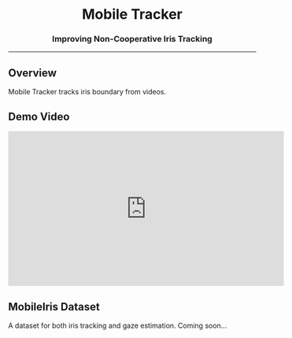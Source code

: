 <style>
h1 {
    border-bottom: none
}
</style>
<div>
    <br><br><br>
    <h1 style="text-align:center;"><b>Mobile Tracker</b></h1>
	<h3 style="text-align:center;">Improving Non-Cooperative Iris Tracking</h3>
</div>


------



## **Overview**

Mobile Tracker tracks iris boundary from videos.

## Demo Video

<iframe width="560" height="315" src="https://www.youtube.com/embed/8KmEk8sQ_QA" title="YouTube video player" frameborder="0" allow="accelerometer; autoplay; clipboard-write; encrypted-media; gyroscope; picture-in-picture" allowfullscreen></iframe>

## **MobileIris Dataset**

A dataset for both iris tracking and gaze estimation.
Coming soon...

